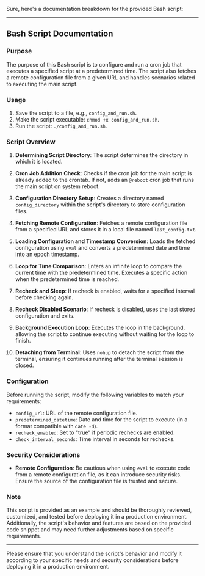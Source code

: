 Sure, here's a documentation breakdown for the provided Bash script:

---

## Bash Script Documentation

### Purpose

The purpose of this Bash script is to configure and run a cron job that executes a specified script at a predetermined time. The script also fetches a remote configuration file from a given URL and handles scenarios related to executing the main script.

### Usage

1. Save the script to a file, e.g., `config_and_run.sh`.
2. Make the script executable: `chmod +x config_and_run.sh`.
3. Run the script: `./config_and_run.sh`.

### Script Overview

1. **Determining Script Directory**: The script determines the directory in which it is located.

2. **Cron Job Addition Check**: Checks if the cron job for the main script is already added to the crontab. If not, adds an `@reboot` cron job that runs the main script on system reboot.

3. **Configuration Directory Setup**: Creates a directory named `config_directory` within the script's directory to store configuration files.

4. **Fetching Remote Configuration**: Fetches a remote configuration file from a specified URL and stores it in a local file named `last_config.txt`.

5. **Loading Configuration and Timestamp Conversion**: Loads the fetched configuration using `eval` and converts a predetermined date and time into an epoch timestamp.

6. **Loop for Time Comparison**: Enters an infinite loop to compare the current time with the predetermined time. Executes a specific action when the predetermined time is reached.

7. **Recheck and Sleep**: If recheck is enabled, waits for a specified interval before checking again.

8. **Recheck Disabled Scenario**: If recheck is disabled, uses the last stored configuration and exits.

9. **Background Execution Loop**: Executes the loop in the background, allowing the script to continue executing without waiting for the loop to finish.

10. **Detaching from Terminal**: Uses `nohup` to detach the script from the terminal, ensuring it continues running after the terminal session is closed.

### Configuration

Before running the script, modify the following variables to match your requirements:

- `config_url`: URL of the remote configuration file.
- `predetermined_datetime`: Date and time for the script to execute (in a format compatible with `date -d`).
- `recheck_enabled`: Set to "true" if periodic rechecks are enabled.
- `check_interval_seconds`: Time interval in seconds for rechecks.

### Security Considerations

- **Remote Configuration**: Be cautious when using `eval` to execute code from a remote configuration file, as it can introduce security risks. Ensure the source of the configuration file is trusted and secure.

### Note

This script is provided as an example and should be thoroughly reviewed, customized, and tested before deploying it in a production environment. Additionally, the script's behavior and features are based on the provided code snippet and may need further adjustments based on specific requirements.

---

Please ensure that you understand the script's behavior and modify it according to your specific needs and security considerations before deploying it in a production environment.
